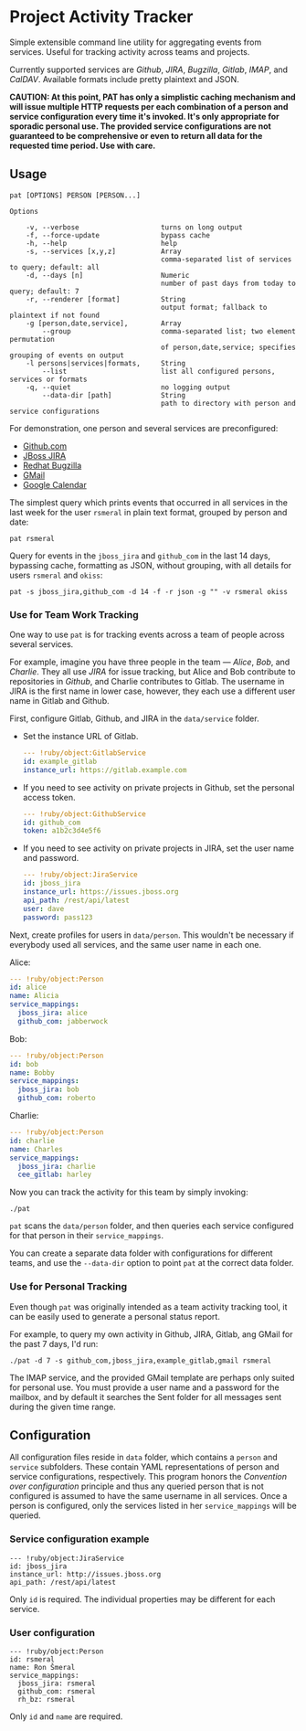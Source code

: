 # Project Activity Tracker

Simple extensible command line utility for aggregating events from services. Useful for tracking activity across teams and projects.

Currently supported services are *Github*, *JIRA*, *Bugzilla*, *Gitlab*, *IMAP*, and *CalDAV*.
Available formats include pretty plaintext and JSON.

**CAUTION: At this point, PAT has only a simplistic caching mechanism and will issue multiple HTTP requests per each combination of a person and service configuration every time it's invoked. It's only appropriate for sporadic personal use. The provided service configurations are not guaranteed to be comprehensive or even to return all data for the requested time period. Use with care.**

## Usage

```
pat [OPTIONS] PERSON [PERSON...]

Options

    -v, --verbose                    turns on long output
    -f, --force-update               bypass cache
    -h, --help                       help
    -s, --services [x,y,z]           Array
                                     comma-separated list of services to query; default: all
    -d, --days [n]                   Numeric
                                     number of past days from today to query; default: 7
    -r, --renderer [format]          String
                                     output format; fallback to plaintext if not found
    -g [person,date,service],        Array
        --group                      comma-separated list; two element permutation
                                     of person,date,service; specifies grouping of events on output
    -l persons|services|formats,     String
        --list                       list all configured persons, services or formats
    -q, --quiet                      no logging output
        --data-dir [path]            String
                                     path to directory with person and service configurations
```

For demonstration, one person and several services are preconfigured:
* [Github.com](http://github.com)
* [JBoss JIRA](http://issues.jboss.org)
* [Redhat Bugzilla](http://bugzilla.redhat.com)
* [GMail](http://gmail.com)
* [Google Calendar](http://calendar.google.com)

The simplest query which prints events that occurred in all services in the last week for the user `rsmeral` in plain text format, grouped by person and date:

    pat rsmeral

Query for events in the `jboss_jira` and `github_com` in the last 14 days, bypassing cache, formatting as JSON, without grouping, with all details for users `rsmeral` and `okiss`:

    pat -s jboss_jira,github_com -d 14 -f -r json -g "" -v rsmeral okiss


### Use for Team Work Tracking

One way to use `pat` is for tracking events across a team of people across several services. 

For example, imagine you have three people in the team &mdash; _Alice_, _Bob_, and _Charlie_. They all use _JIRA_ for issue tracking, but Alice and Bob contribute to repositories in _Github_, and Charlie contributes to Gitlab. The username in JIRA is the first name in lower case, however, they each use a different user name in Gitlab and Github. 

First, configure Gitlab, Github, and JIRA in the `data/service` folder. 

* Set the instance URL of Gitlab.
  
    ```yaml
    --- !ruby/object:GitlabService
    id: example_gitlab
    instance_url: https://gitlab.example.com
    ```

* If you need to see activity on private projects in Github, set the personal access token.
    
    ```yaml
    --- !ruby/object:GithubService
    id: github_com
    token: a1b2c3d4e5f6
    ```

* If you need to see activity on private projects in JIRA, set the user name and password.
  
    ```yaml
    --- !ruby/object:JiraService
    id: jboss_jira
    instance_url: https://issues.jboss.org
    api_path: /rest/api/latest
    user: dave
    password: pass123
    ```

Next, create profiles for users in `data/person`. This wouldn't be necessary if everybody used all services, and the same user name in each one.

Alice:

```yaml
--- !ruby/object:Person
id: alice
name: Alicia
service_mappings:
  jboss_jira: alice
  github_com: jabberwock
```

Bob: 

```yaml
--- !ruby/object:Person
id: bob
name: Bobby
service_mappings:
  jboss_jira: bob
  github_com: roberto
```

Charlie:

```yaml
--- !ruby/object:Person
id: charlie
name: Charles
service_mappings:
  jboss_jira: charlie
  cee_gitlab: harley
```

Now you can track the activity for this team by simply invoking:

    ./pat
    
`pat` scans the `data/person` folder, and then queries each service configured for that person in their `service_mappings`.

You can create a separate data folder with configurations for different teams, and use the `--data-dir` option to point `pat` at the correct data folder.

### Use for Personal Tracking

Even though `pat` was originally intended as a team activity tracking tool, it can be easily used to generate a personal status report.

For example, to query my own activity in Github, JIRA, Gitlab, ang GMail for the past 7 days, I'd run:

    ./pat -d 7 -s github_com,jboss_jira,example_gitlab,gmail rsmeral

The IMAP service, and the provided GMail template are perhaps only suited for personal use. You must provide a user name and a password for the mailbox, and by default it searches the Sent folder for all messages sent during the given time range.

## Configuration

All configuration files reside in `data` folder, which contains a `person` and `service` subfolders. These contain YAML representations of person and service configurations, respectively.
This program honors the _Convention over configuration_ principle and thus any queried person that is not configured is assumed to have the same username in all services. Once a person is configured, only the services listed in her `service_mappings` will be queried.

### Service configuration example
```
--- !ruby/object:JiraService
id: jboss_jira
instance_url: http://issues.jboss.org
api_path: /rest/api/latest
```
Only `id` is required. The individual properties may be different for each service. 

### User configuration
```
--- !ruby/object:Person
id: rsmeral
name: Ron Šmeral
service_mappings:
  jboss_jira: rsmeral
  github_com: rsmeral
  rh_bz: rsmeral
```
Only `id` and `name` are required.

